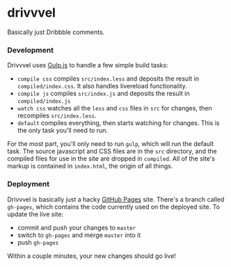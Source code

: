 # drivvvel

Basically just Dribbble comments.

### Development

Drivvvel uses [Gulp.js](http://gulpjs.com) to handle a few simple build tasks:

- `compile css` compiles `src/index.less` and deposits the result in `compiled/index.css`. It also handles livereload functionality.
- `compile js` compiles `src/index.js` and deposits the result in `compiled/index.js`
- `watch css` watches all the `less` and `css` files in `src` for changes, then recompiles `src/index.less`.
- `default` compiles everything, then starts watching for changes. This is the only task you'll need to run.

For the most part, you'll only need to run `gulp`, which will run the default task. The source javascript and CSS files are in the `src` directory, and the compiled files for use in the site are dropped in `compiled`. All of the site's markup is contained in `index.html`, the origin of all things.

### Deployment

Drivvvel is basically just a hacky [GitHub Pages](https://pages.github.com/) site. There's a branch called `gh-pages`, which contains the code currently used on the deployed site. To update the live site:

- commit and push your changes to `master`
- switch to `gh-pages` and merge `master` into it
- push `gh-pages`

Within a couple minutes, your new changes should go live!
